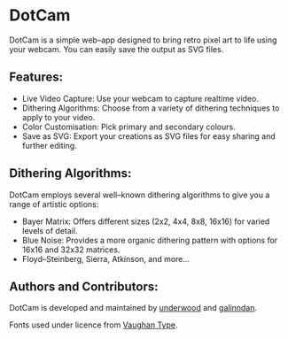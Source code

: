# DotCam

DotCam is a simple web–app designed to bring retro pixel art to life using your webcam. You can easily save the output as SVG files.

## Features:

- Live Video Capture: Use your webcam to capture realtime video.
- Dithering Algorithms: Choose from a variety of dithering techniques to apply to your video.
- Color Customisation: Pick primary and secondary colours.
- Save as SVG: Export your creations as SVG files for easy sharing and further editing.

## Dithering Algorithms:

DotCam employs several well–known dithering algorithms to give you a range of artistic options:

- Bayer Matrix: Offers different sizes (2x2, 4x4, 8x8, 16x16) for varied levels of detail.
- Blue Noise: Provides a more organic dithering pattern with options for 16x16 and 32x32 matrices.
- Floyd–Steinberg, Sierra, Atkinson, and more...
## Authors and Contributors:

DotCam is developed and maintained by [underwood](https://github.com/thunderpoot) and [galinndan](https://github.com/evanpacini).

Fonts used under licence from [Vaughan Type](https://vaughantype.com).
